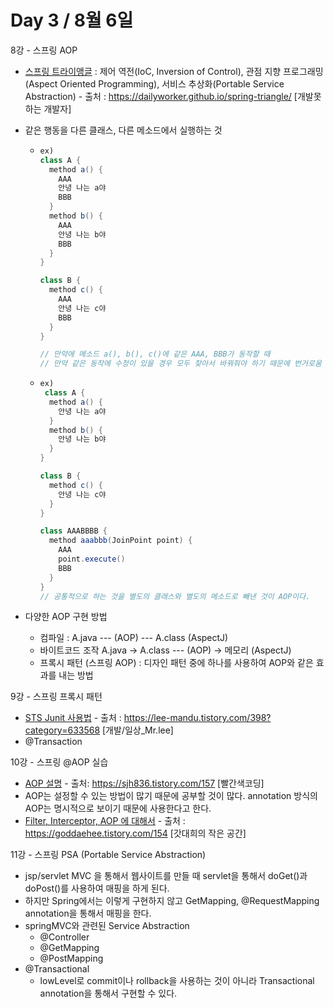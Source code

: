 # Day 3 / 8월 6일

8강 - 스프링 AOP
- [스프링 트라이앵글](https://dailyworker.github.io/spring-triangle/) : 제어 역전(IoC, Inversion of Control), 관점 지향 프로그래밍(Aspect Oriented Programming), 서비스 추상화(Portable Service Abstraction) - 출처 : https://dailyworker.github.io/spring-triangle/ [개발못하는 개발자]
- 같은 행동을 다른 클래스, 다른 메소드에서 실행하는 것
  - ```java
    ex)
    class A {
      method a() {
        AAA
        안녕 나는 a야
        BBB
      }
      method b() {
        AAA
        안녕 나는 b야
        BBB
      }
    }

    class B {
      method c() {
        AAA
        안녕 나는 c야
        BBB
      }
    }

    // 만약에 메소드 a(), b(), c()에 같은 AAA, BBB가 동작할 때 
    // 만약 같은 동작에 수정이 있을 경우 모두 찾아서 바꿔줘야 하기 때문에 번거로움 발생, 효율성이 떨어짐 
    ```
  - ```java
    ex)
     class A {
      method a() {
        안녕 나는 a야
      }
      method b() {
        안녕 나는 b야
      }
    }

    class B {
      method c() {
        안녕 나는 c야
      }
    }

    class AAABBBB {
      method aaabbb(JoinPoint point) {
        AAA
        point.execute()
        BBB
      }
    }
    // 공통적으로 하는 것을 별도의 클래스와 별도의 메소드로 빼낸 것이 AOP이다.
    ```
  
- 다양한 AOP 구현 방법
  - 컴파일 : A.java --- (AOP) --- A.class (AspectJ)
  - 바이트코드 조작 A.java -> A.class --- (AOP) -> 메모리 (AspectJ)
  - 프록시 패턴 (스프링 AOP) : 디자인 패턴 중에 하나를 사용하여 AOP와 같은 효과를 내는 방법
  

9강 - 스프링 프록시 패턴
- [STS Junit 사용법](https://lee-mandu.tistory.com/398?category=633568) - 출처 : https://lee-mandu.tistory.com/398?category=633568 [개발/일상_Mr.lee]
- @Transaction

10강 - 스프링 @AOP 실습
- [AOP 설명](https://sjh836.tistory.com/157) - 출처: https://sjh836.tistory.com/157 [빨간색코딩]
- AOP는 설정할 수 있는 방법이 많기 때문에 공부할 것이 많다. annotation 방식의 AOP는 명시적으로 보이기 때문에 사용한다고 한다.
- [Filter, Interceptor, AOP 에 대해서](https://goddaehee.tistory.com/154) - 출처 : https://goddaehee.tistory.com/154 [갓대희의 작은 공간]

11강 - 스프링 PSA (Portable Service Abstraction)
- jsp/servlet MVC 을 통해서 웹사이트를 만들 때 servlet을 통해서 doGet()과 doPost()를 사용하여 매핑을 하게 된다.
- 하지만 Spring에서는 이렇게 구현하지 않고 GetMapping, @RequestMapping annotation을 통해서 매핑을 한다.
- springMVC와 관련된 Service Abstraction
  - @Controller 
  - @GetMapping
  - @PostMapping
- @Transactional 
  - lowLevel로 commit이나 rollback을 사용하는 것이 아니라 Transactional annotation을 통해서 구현할 수 있다.

